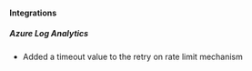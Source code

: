 
#### Integrations

##### Azure Log Analytics

- Added a timeout value to the retry on rate limit mechanism
